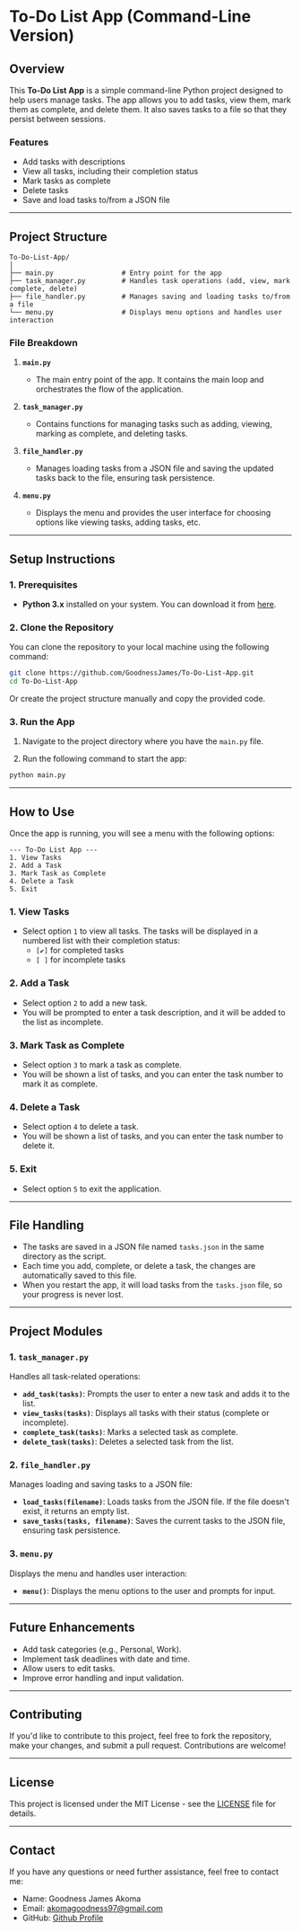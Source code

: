 # **To-Do List App (Command-Line Version)**

## **Overview**

This **To-Do List App** is a simple command-line Python project designed to help users manage tasks. The app allows you to add tasks, view them, mark them as complete, and delete them. It also saves tasks to a file so that they persist between sessions.

### **Features**
- Add tasks with descriptions
- View all tasks, including their completion status
- Mark tasks as complete
- Delete tasks
- Save and load tasks to/from a JSON file

---

## **Project Structure**

```
To-Do-List-App/
│
├── main.py                 # Entry point for the app
├── task_manager.py         # Handles task operations (add, view, mark complete, delete)
├── file_handler.py         # Manages saving and loading tasks to/from a file
└── menu.py                 # Displays menu options and handles user interaction
```

### **File Breakdown**

1. **`main.py`**
   - The main entry point of the app. It contains the main loop and orchestrates the flow of the application.
   
2. **`task_manager.py`**
   - Contains functions for managing tasks such as adding, viewing, marking as complete, and deleting tasks.
   
3. **`file_handler.py`**
   - Manages loading tasks from a JSON file and saving the updated tasks back to the file, ensuring task persistence.
   
4. **`menu.py`**
   - Displays the menu and provides the user interface for choosing options like viewing tasks, adding tasks, etc.

---

## **Setup Instructions**

### **1. Prerequisites**
- **Python 3.x** installed on your system. You can download it from [here](https://www.python.org/downloads/).

### **2. Clone the Repository**
You can clone the repository to your local machine using the following command:

```bash
git clone https://github.com/GoodnessJames/To-Do-List-App.git
cd To-Do-List-App
```

Or create the project structure manually and copy the provided code.

### **3. Run the App**

1. Navigate to the project directory where you have the `main.py` file.

2. Run the following command to start the app:

```bash
python main.py
```

---

## **How to Use**

Once the app is running, you will see a menu with the following options:

```
--- To-Do List App ---
1. View Tasks
2. Add a Task
3. Mark Task as Complete
4. Delete a Task
5. Exit
```

### **1. View Tasks**
- Select option `1` to view all tasks. The tasks will be displayed in a numbered list with their completion status:
  - `[✔]` for completed tasks
  - `[ ]` for incomplete tasks

### **2. Add a Task**
- Select option `2` to add a new task.
- You will be prompted to enter a task description, and it will be added to the list as incomplete.

### **3. Mark Task as Complete**
- Select option `3` to mark a task as complete.
- You will be shown a list of tasks, and you can enter the task number to mark it as complete.

### **4. Delete a Task**
- Select option `4` to delete a task.
- You will be shown a list of tasks, and you can enter the task number to delete it.

### **5. Exit**
- Select option `5` to exit the application.

---

## **File Handling**
- The tasks are saved in a JSON file named `tasks.json` in the same directory as the script.
- Each time you add, complete, or delete a task, the changes are automatically saved to this file.
- When you restart the app, it will load tasks from the `tasks.json` file, so your progress is never lost.

---

## **Project Modules**

### **1. `task_manager.py`**
Handles all task-related operations:
- **`add_task(tasks)`**: Prompts the user to enter a new task and adds it to the list.
- **`view_tasks(tasks)`**: Displays all tasks with their status (complete or incomplete).
- **`complete_task(tasks)`**: Marks a selected task as complete.
- **`delete_task(tasks)`**: Deletes a selected task from the list.

### **2. `file_handler.py`**
Manages loading and saving tasks to a JSON file:
- **`load_tasks(filename)`**: Loads tasks from the JSON file. If the file doesn't exist, it returns an empty list.
- **`save_tasks(tasks, filename)`**: Saves the current tasks to the JSON file, ensuring task persistence.

### **3. `menu.py`**
Displays the menu and handles user interaction:
- **`menu()`**: Displays the menu options to the user and prompts for input.

---

## **Future Enhancements**

- Add task categories (e.g., Personal, Work).
- Implement task deadlines with date and time.
- Allow users to edit tasks.
- Improve error handling and input validation.

---

## **Contributing**

If you'd like to contribute to this project, feel free to fork the repository, make your changes, and submit a pull request. 
Contributions are welcome!

---

## **License**

This project is licensed under the MIT License - see the [LICENSE](LICENSE) file for details.

---

## **Contact**

If you have any questions or need further assistance, feel free to contact me:

- Name: Goodness James Akoma
- Email: akomagoodness97@gmail.com
- GitHub: [Github Profile](https://github.com/GoodnessJames)
